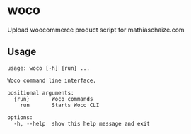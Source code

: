 # woco
Upload woocommerce product script for mathiaschaize.com

## Usage
```
usage: woco [-h] {run} ...

Woco command line interface.

positional arguments:
  {run}       Woco commands
    run       Starts Woco CLI

options:
  -h, --help  show this help message and exit
```
